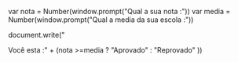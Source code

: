 var nota = Number(window.prompt("Qual a sua nota :"))
var media = Number(window.prompt("Qual a media da sua escola :"))

document.write("<p> Você esta :" + (nota >=media ? "Aprovado" : "Reprovado"  ))
